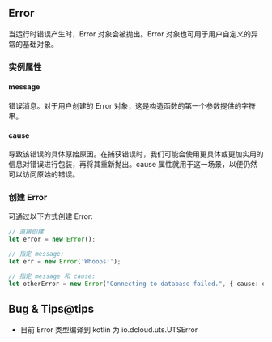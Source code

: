 ## Error

当运行时错误产生时，Error 对象会被抛出。Error 对象也可用于用户自定义的异常的基础对象。

### 实例属性

#### message
错误消息。对于用户创建的 Error 对象，这是构造函数的第一个参数提供的字符串。

#### cause
导致该错误的具体原始原因。在捕获错误时，我们可能会使用更具体或更加实用的信息对错误进行包装，再将其重新抛出。cause 属性就用于这一场景，以便仍然可以访问原始的错误。


### 创建 Error
可通过以下方式创建 Error: 

```ts
// 直接创建
let error = new Error();

// 指定 message: 
let err = new Error('Whoops!');

// 指定 message 和 cause:
let otherError = new Error("Connecting to database failed.", { cause: err });

```

## Bug & Tips@tips

* 目前 Error 类型编译到 kotlin 为 io.dcloud.uts.UTSError
